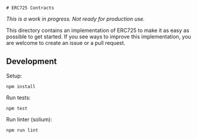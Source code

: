     # ERC725 Contracts

*This is a work in progress. Not ready for production use.*

This directory contains an implementation of ERC725 to make it as easy as possible to get started. If you see ways to improve this implementation, you are welcome to create an issue or a pull request.

## Development

Setup:

`npm install`

Run tests:

`npm test`

Run linter (solium):

`npm run lint`
